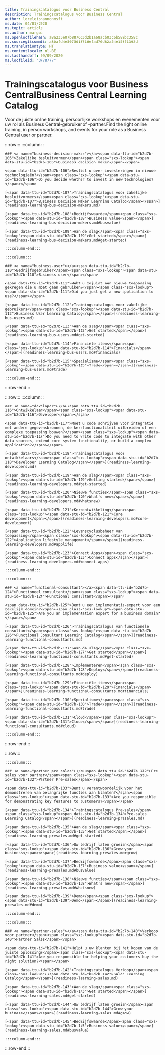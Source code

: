 ```yaml
---
title: Trainingscatalogus voor Business Central
description: Trainingscatalogus voor Business Central
author: loreleishannonmsft
ms.date: 04/01/2020
ms.topic: article
ms.author: margoc
ms.openlocfilehash: a8a235e07b887653d2b1a68acb03c6b589bc358c
ms.sourcegitcommit: a80afd4e5075018716efad76d82a54e158f1392d
ms.translationtype: HT
ms.contentlocale: nl-BE
ms.lasthandoff: 09/09/2020
ms.locfileid: "3778777"
---
```

# <a name="business-central-learning-catalog"></a><span data-ttu-id="b2d7b-103">Trainingscatalogus voor Business Central</span><span class="sxs-lookup"><span data-stu-id="b2d7b-103">Business Central Learning Catalog</span></span>
<span data-ttu-id="b2d7b-104">Voor de juiste online training, persoonlijke workshops en evenementen voor uw rol als Business Central-gebruiker of -partner.</span><span class="sxs-lookup"><span data-stu-id="b2d7b-104">Find the right online training, in person workshops, and events for your role as a Business Central user or partner.</span></span>

:::row:::
    :::column:::

    ### <a name="business-decision-maker"></a><span data-ttu-id="b2d7b-105">Zakelijke besluitvormer</span><span class="sxs-lookup"><span data-stu-id="b2d7b-105">Business decision maker</span></span>

    <span data-ttu-id="b2d7b-106">Beslist u over investeringen in nieuwe technologieën?</span><span class="sxs-lookup"><span data-stu-id="b2d7b-106">Do you decide whether to invest in new technologies?</span></span> 

    [<span data-ttu-id="b2d7b-107">Trainingscatalogus voor zakelijke besluitvormers</span><span class="sxs-lookup"><span data-stu-id="b2d7b-107">Business Decision Maker Learning Catalog</span></span>](readiness-learning-bus-decision-makers.md)

    [<span data-ttu-id="b2d7b-108">Bedrijfswaarde</span><span class="sxs-lookup"><span data-stu-id="b2d7b-108">Business value</span></span>](readiness-learning-bus-decision-makers.md#busvalue)

    [<span data-ttu-id="b2d7b-109">Aan de slag</span><span class="sxs-lookup"><span data-stu-id="b2d7b-109">Get started</span></span>](readiness-learning-bus-decision-makers.md#get-started)

    :::column-end:::

    :::column:::

    ### <a name="business-user"></a><span data-ttu-id="b2d7b-110">Bedrijfsgebruiker</span><span class="sxs-lookup"><span data-stu-id="b2d7b-110">Business user</span></span>

    <span data-ttu-id="b2d7b-111">Hebt u zojuist een nieuwe toepassing gekregen die u moet gaan gebruiken?</span><span class="sxs-lookup"><span data-stu-id="b2d7b-111">Did you just get a new application to use?</span></span> 

    [<span data-ttu-id="b2d7b-112">Trainingscatalogus voor zakelijke gebruikers</span><span class="sxs-lookup"><span data-stu-id="b2d7b-112">Business User Learning Catalog</span></span>](readiness-learning-bus-users.md)

    [<span data-ttu-id="b2d7b-113">Aan de slag</span><span class="sxs-lookup"><span data-stu-id="b2d7b-113">Get started</span></span>](readiness-learning-bus-users.md#get-started)

    [<span data-ttu-id="b2d7b-114">Financiële items</span><span class="sxs-lookup"><span data-stu-id="b2d7b-114">Financials</span></span>](readiness-learning-bus-users.md#financials)

    [<span data-ttu-id="b2d7b-115">Specialisme</span><span class="sxs-lookup"><span data-stu-id="b2d7b-115">Trade</span></span>](readiness-learning-bus-users.md#trade)

    :::column-end:::

:::row-end:::

:::row:::
    :::column:::

    ### <a name="developer"></a><span data-ttu-id="b2d7b-116">Ontwikkelaar</span><span class="sxs-lookup"><span data-stu-id="b2d7b-116">Developer</span></span>

    <span data-ttu-id="b2d7b-117">Moet u code schrijven voor integratie met andere gegevensbronnen, de kernfunctionaliteit uitbreiden of een complexe toepassing bouwen?</span><span class="sxs-lookup"><span data-stu-id="b2d7b-117">Do you need to write code to integrate with other data sources, extend core system functionality, or build a complex application?</span></span>

    [<span data-ttu-id="b2d7b-118">Trainingscatalogus voor ontwikkelaars</span><span class="sxs-lookup"><span data-stu-id="b2d7b-118">Developer Learning Catalog</span></span>](readiness-learning-developers.md)

    [<span data-ttu-id="b2d7b-119">Aan de slag</span><span class="sxs-lookup"><span data-stu-id="b2d7b-119">Getting started</span></span>](readiness-learning-developers.md#get-started)

    [<span data-ttu-id="b2d7b-120">Nieuwe functies</span><span class="sxs-lookup"><span data-stu-id="b2d7b-120">What's new</span></span>](readiness-learning-developers.md#whatsnew)

    [<span data-ttu-id="b2d7b-121">Kernontwikkeling</span><span class="sxs-lookup"><span data-stu-id="b2d7b-121">Core development</span></span>](readiness-learning-developers.md#core-development)

    [<span data-ttu-id="b2d7b-122">Levenscyclusbeheer van toepassing</span><span class="sxs-lookup"><span data-stu-id="b2d7b-122">Application lifestyle management</span></span>](readiness-learning-developers.md#applife)

    [<span data-ttu-id="b2d7b-123">Connect Apps</span><span class="sxs-lookup"><span data-stu-id="b2d7b-123">Connect apps</span></span>](readiness-learning-developers.md#connect-apps)

    :::column-end:::

    :::column:::

    ### <a name="functional-consultant"></a><span data-ttu-id="b2d7b-124">Functioneel consultant</span><span class="sxs-lookup"><span data-stu-id="b2d7b-124">Functional Consultant</span></span>
    
    <span data-ttu-id="b2d7b-125">Bent u een implementatie-expert voor een zakelijk domein?</span><span class="sxs-lookup"><span data-stu-id="b2d7b-125">Are you an implementation expert for a business domain?</span></span> 

    [<span data-ttu-id="b2d7b-126">Trainingscatalogus van functionele consultant</span><span class="sxs-lookup"><span data-stu-id="b2d7b-126">Functional Consultant Learning Catalog</span></span>](readiness-learning-functional-consultants.md)

    [<span data-ttu-id="b2d7b-127">Aan de slag</span><span class="sxs-lookup"><span data-stu-id="b2d7b-127">Get started</span></span>](readiness-learning-functional-consultants.md#get-started)

    [<span data-ttu-id="b2d7b-128">Implementeren</span><span class="sxs-lookup"><span data-stu-id="b2d7b-128">Deploy</span></span>](readiness-learning-functional-consultants.md#deploy)

    [<span data-ttu-id="b2d7b-129">Financiële items</span><span class="sxs-lookup"><span data-stu-id="b2d7b-129">Financials</span></span>](readiness-learning-functional-consultants.md#financials)

    [<span data-ttu-id="b2d7b-130">Specialisme</span><span class="sxs-lookup"><span data-stu-id="b2d7b-130">Trade</span></span>](readiness-learning-functional-consultants.md#trade)

    [<span data-ttu-id="b2d7b-131">Cloud</span><span class="sxs-lookup"><span data-stu-id="b2d7b-131">Cloud</span></span>](readiness-learning-functional-consultants.md#cloud)

    :::column-end:::

:::row-end:::

:::row:::

    :::column:::

    ### <a name="partner-pre-sales"></a><span data-ttu-id="b2d7b-132">Pre-sales voor partner</span><span class="sxs-lookup"><span data-stu-id="b2d7b-132">Partner Pre-sales</span></span>

    <span data-ttu-id="b2d7b-133">Bent u verantwoordelijk voor het demonstreren van belangrijke functies aan klanten?</span><span class="sxs-lookup"><span data-stu-id="b2d7b-133">Are you responsible for demonstrating key features to customers?</span></span> 

    [<span data-ttu-id="b2d7b-134">Trainingscatalogus Pre-sales</span><span class="sxs-lookup"><span data-stu-id="b2d7b-134">Pre-sales Learning Catalog</span></span>](readiness-learning-presales.md)

    [<span data-ttu-id="b2d7b-135">Aan de slag</span><span class="sxs-lookup"><span data-stu-id="b2d7b-135">Get started</span></span>](readiness-learning-presales.md#get-started)

    [<span data-ttu-id="b2d7b-136">Uw bedrijf laten groeien</span><span class="sxs-lookup"><span data-stu-id="b2d7b-136">Grow your business</span></span>](readiness-learning-presales.md#grow)

    [<span data-ttu-id="b2d7b-137">Bedrijfswaarde</span><span class="sxs-lookup"><span data-stu-id="b2d7b-137">Business value</span></span>](readiness-learning-presales.md#busvalue)

    [<span data-ttu-id="b2d7b-138">Nieuwe functies</span><span class="sxs-lookup"><span data-stu-id="b2d7b-138">What's new</span></span>](readiness-learning-presales.md#whatsnew)

    [<span data-ttu-id="b2d7b-139">Demo</span><span class="sxs-lookup"><span data-stu-id="b2d7b-139">Demo</span></span>](readiness-learning-presales.md#demo)

    :::column-end:::

    :::column:::

    ### <a name="partner-sales"></a><span data-ttu-id="b2d7b-140">Verkoop voor partner</span><span class="sxs-lookup"><span data-stu-id="b2d7b-140">Partner Sales</span></span>

    <span data-ttu-id="b2d7b-141">Helpt u uw klanten bij het kopen van de juiste oplossing?</span><span class="sxs-lookup"><span data-stu-id="b2d7b-141">Are you responsible for helping your customers buy the right solution?</span></span> 

    [<span data-ttu-id="b2d7b-142">Trainingscatalogus Verkoop</span><span class="sxs-lookup"><span data-stu-id="b2d7b-142">Sales Learning Catalog</span></span>](readiness-learning-sales.md)

    [<span data-ttu-id="b2d7b-143">Aan de slag</span><span class="sxs-lookup"><span data-stu-id="b2d7b-143">Get started</span></span>](readiness-learning-sales.md#get-started)

    [<span data-ttu-id="b2d7b-144">Uw bedrijf laten groeien</span><span class="sxs-lookup"><span data-stu-id="b2d7b-144">Grow your business</span></span>](readiness-learning-sales.md#grow)

    [<span data-ttu-id="b2d7b-145">Bedrijfswaarde</span><span class="sxs-lookup"><span data-stu-id="b2d7b-145">Business value</span></span>](readiness-learning-sales.md#busvalue)

    :::column-end:::

:::row-end:::
